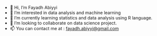 - 👋 Hi, I’m Fayadh Abiyyi
- 👀 I’m interested in data analysis and machine learning
- 🌱 I’m currently learning statistics and data analysis using R language.
- 💞️ I’m looking to collaborate on data science project.
- 📫 You can contact me at : fayadh.abiyyi@gmail.com

<!---
fayadh-abi/fayadh-abi is a ✨ special ✨ repository because its `README.md` (this file) appears on your GitHub profile.
You can click the Preview link to take a look at your changes.
--->
